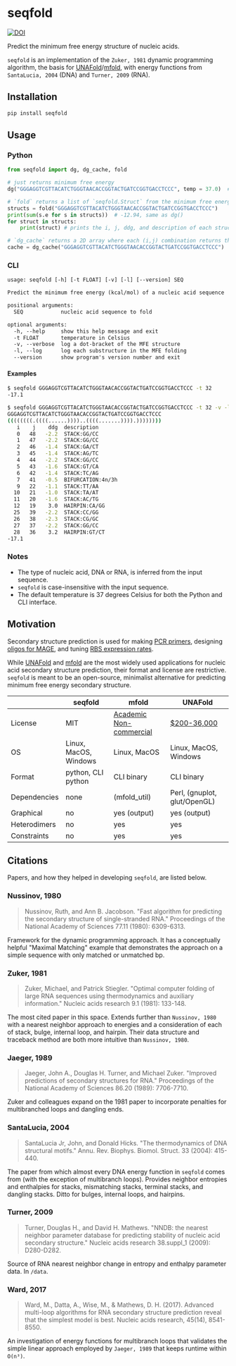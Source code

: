 # seqfold

[![DOI](https://zenodo.org/badge/224018980.svg)](https://zenodo.org/badge/latestdoi/224018980)

Predict the minimum free energy structure of nucleic acids.

`seqfold` is an implementation of the `Zuker, 1981` dynamic programming algorithm, the basis for [UNAFold](http://unafold.rna.albany.edu/?q=DINAMelt/software)/[mfold](https://www.ibridgenetwork.org/#!/profiles/1045554571442/innovations/1/), with energy functions from `SantaLucia, 2004` (DNA) and `Turner, 2009` (RNA).

## Installation

```bash
pip install seqfold
```

## Usage

### Python

```python
from seqfold import dg, dg_cache, fold

# just returns minimum free energy
dg("GGGAGGTCGTTACATCTGGGTAACACCGGTACTGATCCGGTGACCTCCC", temp = 37.0)  # -12.94

# `fold` returns a list of `seqfold.Struct` from the minimum free energy structure
structs = fold("GGGAGGTCGTTACATCTGGGTAACACCGGTACTGATCCGGTGACCTCCC")
print(sum(s.e for s in structs))  # -12.94, same as dg()
for struct in structs:
    print(struct) # prints the i, j, ddg, and description of each structure

# `dg_cache` returns a 2D array where each (i,j) combination returns the MFE from i to j inclusive
cache = dg_cache("GGGAGGTCGTTACATCTGGGTAACACCGGTACTGATCCGGTGACCTCCC")
```

### CLI

```txt
usage: seqfold [-h] [-t FLOAT] [-v] [-l] [--version] SEQ

Predict the minimum free energy (kcal/mol) of a nucleic acid sequence

positional arguments:
  SEQ            nucleic acid sequence to fold

optional arguments:
  -h, --help     show this help message and exit
  -t FLOAT       temperature in Celsius
  -v, --verbose  log a dot-bracket of the MFE structure
  -l, --log      log each substructure in the MFE folding
  --version      show program's version number and exit
```

#### Examples

```bash
$ seqfold GGGAGGTCGTTACATCTGGGTAACACCGGTACTGATCCGGTGACCTCCC -t 32
-17.1
```

```bash
$ seqfold GGGAGGTCGTTACATCTGGGTAACACCGGTACTGATCCGGTGACCTCCC -t 32 -v -l
GGGAGGTCGTTACATCTGGGTAACACCGGTACTGATCCGGTGACCTCCC
((((((((.((((......))))..((((.......)))).))))))))
   i    j    ddg  description
   0   48   -2.2  STACK:GG/CC
   1   47   -2.2  STACK:GG/CC
   2   46   -1.4  STACK:GA/CT
   3   45   -1.4  STACK:AG/TC
   4   44   -2.2  STACK:GG/CC
   5   43   -1.6  STACK:GT/CA
   6   42   -1.4  STACK:TC/AG
   7   41   -0.5  BIFURCATION:4n/3h
   9   22   -1.1  STACK:TT/AA
  10   21   -1.0  STACK:TA/AT
  11   20   -1.6  STACK:AC/TG
  12   19    3.0  HAIRPIN:CA/GG
  25   39   -2.2  STACK:CC/GG
  26   38   -2.3  STACK:CG/GC
  27   37   -2.2  STACK:GG/CC
  28   36    3.2  HAIRPIN:GT/CT
-17.1
```

### Notes

- The type of nucleic acid, DNA or RNA, is inferred from the input sequence.
- `seqfold` is case-insensitive with the input sequence.
- The default temperature is 37 degrees Celsius for both the Python and CLI interface.

## Motivation

Secondary structure prediction is used for making [PCR primers](https://academic.oup.com/nar/article/40/15/e115/1223759), designing [oligos for MAGE](https://pubs.acs.org/doi/abs/10.1021/acssynbio.5b00219), and tuning [RBS expression rates](https://www.sciencedirect.com/science/article/pii/B9780123851208000024).

While [UNAFold](http://unafold.rna.albany.edu/?q=DINAMelt/software) and [mfold](https://www.ibridgenetwork.org/#!/profiles/1045554571442/innovations/1/) are the most widely used applications for nucleic acid secondary structure prediction, their format and license are restrictive. `seqfold` is meant to be an open-source, minimalist alternative for predicting minimum free energy secondary structure.

|              | seqfold               | mfold                                                                                  | UNAFold                                                                                          |
| ------------ | --------------------- | -------------------------------------------------------------------------------------- | ------------------------------------------------------------------------------------------------ |
| License      | MIT                   | [Academic Non-commercial](http://unafold.rna.albany.edu/download/Academic_License.txt) | [\$200-36,000](https://www.ibridgenetwork.org/#!/profiles/1045554571442/innovations/1/products/) |
| OS           | Linux, MacOS, Windows | Linux, MacOS                                                                           | Linux, MacOS, Windows                                                                            |
| Format       | python, CLI python    | CLI binary                                                                             | CLI binary                                                                                       |
| Dependencies | none                  | (mfold_util)                                                                           | Perl, (gnuplot, glut/OpenGL)                                                                     |
| Graphical    | no                    | yes (output)                                                                           | yes (output)                                                                                     |
| Heterodimers | no                    | yes                                                                                    | yes                                                                                              |
| Constraints  | no                    | yes                                                                                    | yes                                                                                              |

## Citations

Papers, and how they helped in developing `seqfold`, are listed below.

### Nussinov, 1980

> Nussinov, Ruth, and Ann B. Jacobson. "Fast algorithm for predicting the secondary structure of single-stranded RNA." Proceedings of the National Academy of Sciences 77.11 (1980): 6309-6313.

Framework for the dynamic programming approach. It has a conceptually helpful "Maximal Matching" example that demonstrates the approach on a simple sequence with only matched or unmatched bp.

### Zuker, 1981

> Zuker, Michael, and Patrick Stiegler. "Optimal computer folding of large RNA sequences using thermodynamics and auxiliary information." Nucleic acids research 9.1 (1981): 133-148.

The most cited paper in this space. Extends further than `Nussinov, 1980` with a nearest neighbor approach to energies and a consideration of each of stack, bulge, internal loop, and hairpin. Their data structure and traceback method are both more intuitive than `Nussinov, 1980`.

### Jaeger, 1989

> Jaeger, John A., Douglas H. Turner, and Michael Zuker. "Improved predictions of secondary structures for RNA." Proceedings of the National Academy of Sciences 86.20 (1989): 7706-7710.

Zuker and colleagues expand on the 1981 paper to incorporate penalties for multibranched loops and dangling ends.

### SantaLucia, 2004

> SantaLucia Jr, John, and Donald Hicks. "The thermodynamics of DNA structural motifs." Annu. Rev. Biophys. Biomol. Struct. 33 (2004): 415-440.

The paper from which almost every DNA energy function in `seqfold` comes from (with the exception of multibranch loops). Provides neighbor entropies and enthalpies for stacks, mismatching stacks, terminal stacks, and dangling stacks. Ditto for bulges, internal loops, and hairpins.

### Turner, 2009

> Turner, Douglas H., and David H. Mathews. "NNDB: the nearest neighbor parameter database for predicting stability of nucleic acid secondary structure." Nucleic acids research 38.suppl_1 (2009): D280-D282.

Source of RNA nearest neighbor change in entropy and enthalpy parameter data. In `/data`.

### Ward, 2017

> Ward, M., Datta, A., Wise, M., & Mathews, D. H. (2017). Advanced multi-loop algorithms for RNA secondary structure prediction reveal that the simplest model is best. Nucleic acids research, 45(14), 8541-8550.

An investigation of energy functions for multibranch loops that validates the simple linear approach employed by `Jaeger, 1989` that keeps runtime within `O(n³)`.
